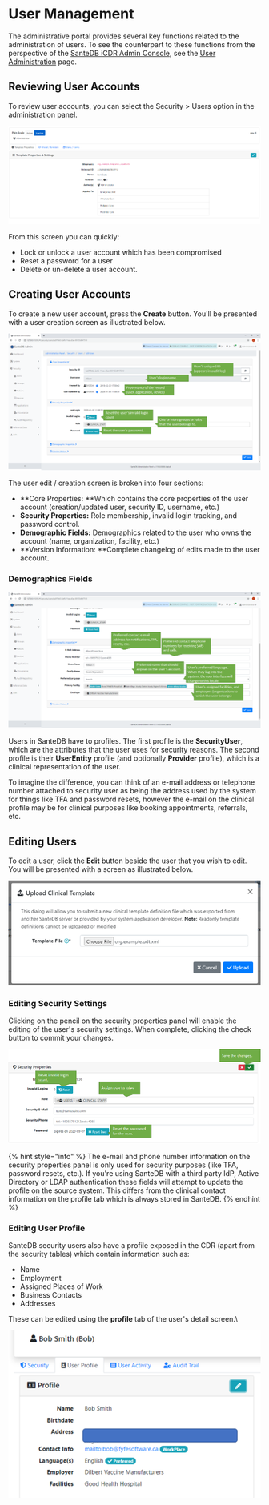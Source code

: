 # User Management

The administrative portal provides several key functions related to the administration of users. To see the counterpart to these functions from the perspective of the [SanteDB iCDR Admin Console](../host-administration/santedb-icdr-admin-console/), see the [User Administration](../host-administration/santedb-icdr-admin-console/user-administration.md) page.

## Reviewing User Accounts

To review user accounts, you can select the Security > Users option in the administration panel.

![](<../../../.gitbook/assets/image (9).png>)

From this screen you can quickly:

* Lock or unlock a user account which has been compromised
* Reset a password for a user
* Delete or un-delete a user account.

## Creating User Accounts

To create a new user account, press the **Create** button. You'll be presented with a user creation screen as illustrated below.

![](<../../../.gitbook/assets/image (125).png>)

The user edit / creation screen is broken into four sections:

* **Core Properties: **Which contains the core properties of the user account (creation/updated user, security ID, username, etc.)
* **Security Properties:** Role membership, invalid login tracking, and password control.
* **Demographic Fields:** Demographics related to the user who owns the account (name, organization, facility, etc.)
* **Version Information: **Complete changelog of edits made to the user account.

### Demographics Fields

![](<../../../.gitbook/assets/image (81).png>)

Users in SanteDB have to profiles. The first profile is the **SecurityUser**, which are the attributes that the user uses for security reasons. The second profile is their **UserEntity** profile (and optionally **Provider** profile), which is a clinical representation of the user. 

To imagine the difference, you can think of an e-mail address or telephone number attached to security user as being the address used by the system for things like TFA and password resets, however the e-mail on the clinical profile may be for clinical purposes like booking appointments, referrals, etc.

## Editing Users

To edit a user, click the **Edit** button beside the user that you wish to edit. You will be presented with a screen as illustrated below.

![](<../../../.gitbook/assets/image (7).png>)

### Editing Security Settings

Clicking on the pencil on the security properties panel will enable the editing of the user's security settings. When complete, clicking the check button to commit your changes.

![](<../../../.gitbook/assets/image (140).png>)

{% hint style="info" %}
The e-mail and phone number information on the security properties panel is only used for security purposes (like TFA, password resets, etc.). If you're using SanteDB with a third party IdP, Active Directory or LDAP authentication these fields will attempt to update the profile on the source system. This differs from the clinical contact information on the profile tab which is always stored in SanteDB. 
{% endhint %}

### Editing User Profile

SanteDB security users also have a profile exposed in the CDR (apart from the security tables) which contain information such as:

* Name
* Employment
* Assigned Places of Work
* Business Contacts
* Addresses

These can be edited using the **profile** tab of the user's detail screen.\


![](<../../../.gitbook/assets/image (39).png>)
